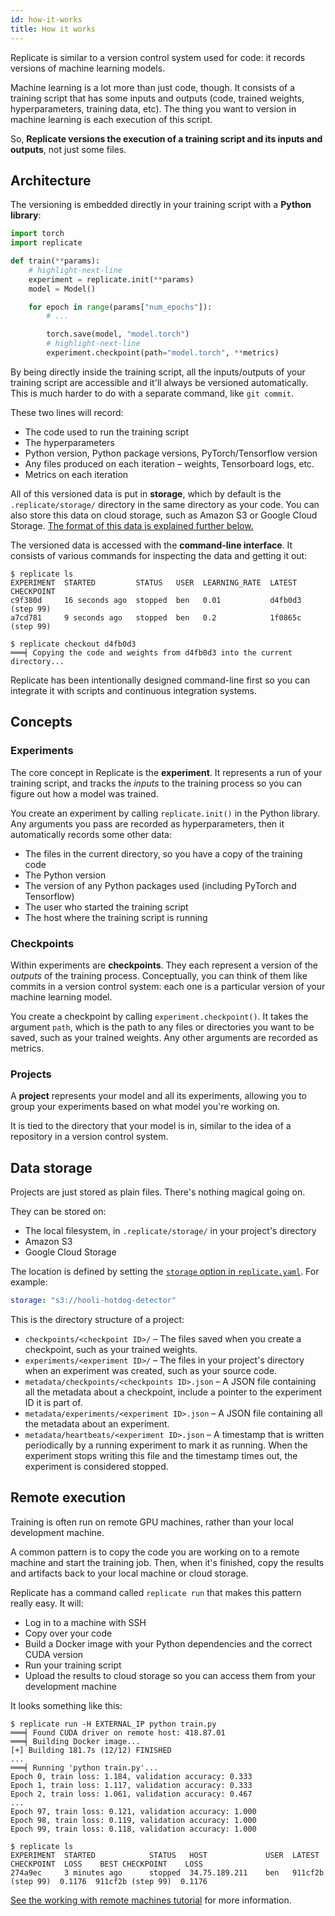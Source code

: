 ```yaml
---
id: how-it-works
title: How it works
---
```


Replicate is similar to a version control system used for code: it records versions of machine learning models.

Machine learning is a lot more than just code, though. It consists of a training script that has some inputs and outputs (code, trained weights, hyperparameters, training data, etc). The thing you want to version in machine learning is each execution of this script.

So, **Replicate versions the execution of a training script and its inputs and outputs**, not just some files.

## Architecture

The versioning is embedded directly in your training script with a **Python library**:

```python title="train.py"
import torch
import replicate

def train(**params):
    # highlight-next-line
    experiment = replicate.init(**params)
    model = Model()

    for epoch in range(params["num_epochs"]):
        # ...

        torch.save(model, "model.torch")
        # highlight-next-line
        experiment.checkpoint(path="model.torch", **metrics)
```

By being directly inside the training script, all the inputs/outputs of your training script are accessible and it'll always be versioned automatically. This is much harder to do with a separate command, like `git commit`.

These two lines will record:

- The code used to run the training script
- The hyperparameters
- Python version, Python package versions, PyTorch/Tensorflow version
- Any files produced on each iteration – weights, Tensorboard logs, etc.
- Metrics on each iteration

All of this versioned data is put in **storage**, which by default is the `.replicate/storage/` directory in the same directory as your code. You can also store this data on cloud storage, such as Amazon S3 or Google Cloud Storage. [The format of this data is explained further below.](#data-storage)

The versioned data is accessed with the **command-line interface**. It consists of various commands for inspecting the data and getting it out:

```shell-session
$ replicate ls
EXPERIMENT  STARTED         STATUS   USER  LEARNING_RATE  LATEST CHECKPOINT
c9f380d     16 seconds ago  stopped  ben   0.01           d4fb0d3 (step 99)
a7cd781     9 seconds ago   stopped  ben   0.2            1f0865c (step 99)

$ replicate checkout d4fb0d3
═══╡ Copying the code and weights from d4fb0d3 into the current directory...
```

Replicate has been intentionally designed command-line first so you can integrate it with scripts and continuous integration systems.

## Concepts

### Experiments

The core concept in Replicate is the **experiment**. It represents a run of your training script, and tracks the _inputs_ to the training process so you can figure out how a model was trained.

You create an experiment by calling `replicate.init()` in the Python library. Any arguments you pass are recorded as hyperparameters, then it automatically records some other data:

- The files in the current directory, so you have a copy of the training code
- The Python version
- The version of any Python packages used (including PyTorch and Tensorflow)
- The user who started the training script
- The host where the training script is running

### Checkpoints

Within experiments are **checkpoints**. They each represent a version of the _outputs_ of the training process. Conceptually, you can think of them like commits in a version control system: each one is a particular version of your machine learning model.

You create a checkpoint by calling `experiment.checkpoint()`. It takes the argument `path`, which is the path to any files or directories you want to be saved, such as your trained weights. Any other arguments are recorded as metrics.

### Projects

A **project** represents your model and all its experiments, allowing you to group your experiments based on what model you're working on.

It is tied to the directory that your model is in, similar to the idea of a repository in a version control system.

## Data storage

Projects are just stored as plain files. There's nothing magical going on.

They can be stored on:

- The local filesystem, in `.replicate/storage/` in your project's directory
- Amazon S3
- Google Cloud Storage

The location is defined by setting the [`storage` option in `replicate.yaml`](replicate-yaml.md#storage). For example:

```yaml
storage: "s3://hooli-hotdog-detector"
```

This is the directory structure of a project:

- `checkpoints/<checkpoint ID>/` – The files saved when you create a checkpoint, such as your trained weights.
- `experiments/<experiment ID>/` – The files in your project's directory when an experiment was created, such as your source code.
- `metadata/checkpoints/<checkpoints ID>.json` – A JSON file containing all the metadata about a checkpoint, include a pointer to the experiment ID it is part of.
- `metadata/experiments/<experiment ID>.json` – A JSON file containing all the metadata about an experiment.
- `metadata/heartbeats/<experiment ID>.json` – A timestamp that is written periodically by a running experiment to mark it as running. When the experiment stops writing this file and the timestamp times out, the experiment is considered stopped.

## Remote execution

Training is often run on remote GPU machines, rather than your local development machine.

A common pattern is to copy the code you are working on to a remote machine and start the training job. Then, when it's finished, copy the results and artifacts back to your local machine or cloud storage.

Replicate has a command called `replicate run` that makes this pattern really easy. It will:

- Log in to a machine with SSH
- Copy over your code
- Build a Docker image with your Python dependencies and the correct CUDA version
- Run your training script
- Upload the results to cloud storage so you can access them from your development machine

It looks something like this:

```shell-session
$ replicate run -H EXTERNAL_IP python train.py
═══╡ Found CUDA driver on remote host: 418.87.01
═══╡ Building Docker image...
[+] Building 181.7s (12/12) FINISHED
...
═══╡ Running 'python train.py'...
Epoch 0, train loss: 1.184, validation accuracy: 0.333
Epoch 1, train loss: 1.117, validation accuracy: 0.333
Epoch 2, train loss: 1.061, validation accuracy: 0.467
...
Epoch 97, train loss: 0.121, validation accuracy: 1.000
Epoch 98, train loss: 0.119, validation accuracy: 1.000
Epoch 99, train loss: 0.118, validation accuracy: 1.000

$ replicate ls
EXPERIMENT  STARTED            STATUS   HOST             USER  LATEST CHECKPOINT  LOSS    BEST CHECKPOINT    LOSS
274a9ec     3 minutes ago      stopped  34.75.189.211    ben   911cf2b (step 99)  0.1176  911cf2b (step 99)  0.1176
```

[See the working with remote machines tutorial](working-with-remote-machines.md) for more information.
